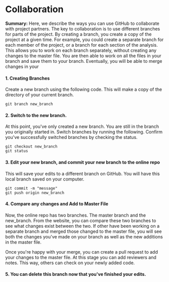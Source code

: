 # Collaboration
**Summary:** Here, we describe the ways you can use GitHub to collaborate with project partners. The key to collaboration is to use different branches for parts of the project. By creating a branch, you create a copy of the project at a given time. For example, you could create a separate branch for each member of the project, or a branch for each section of the analysis. This allows you to work on each branch separately, without creating any changes to the master file. You are then able to work on all the files in your branch and save them to your branch. Eventually, you will be able to merge changes in your 

#### 1. Creating Branches 
Create a new branch using the following code. This will make a copy of the directory of your current branch. 
```
git branch new_branch
```

#### 2. Switch to the new branch. 
At this point, you've only created a new branch. You are still in the branch you originally started in. Switch branches by running the following. Confirm you've successfully switched branches by checking the status. 
```
git checkout new_branch
git status
```

#### 3. Edit your new branch, and commit your new branch to the online repo
This will save your edits to a different branch on GitHub. You will have this local branch saved on your computer.
```
git commit -m "message"
git push origin new_branch 
```

#### 4. Compare any changes and Add to Master File 
Now, the online repo has two branches. The master branch and the new_branch. From the website, you can compare these two branches to see what changes exist between the two. If other have been working on a separate branch and merged those changed to the master file, you will see both the changes you've made on your branch as well as the new additions in the master file. 

Once you're happy with your merge, you can create a pull request to add your changes to the master file. At this stage you can add reviewers and notes. This way, others can check on your newly added code. 

#### 5. You can delete this branch now that you've finished your edits.
